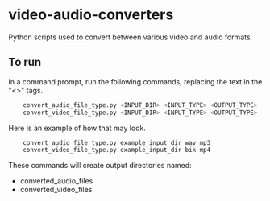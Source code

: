 # video-audio-converters
Python scripts used to convert between various video and audio formats.

## To run
In a command prompt, run the following commands, replacing the text in the "<>" tags.

```bash
	convert_audio_file_type.py <INPUT_DIR> <INPUT_TYPE> <OUTPUT_TYPE>
	convert_video_file_type.py <INPUT_DIR> <INPUT_TYPE> <OUTPUT_TYPE>
```

Here is an example of how that may look.

```bash
	convert_audio_file_type.py example_input_dir wav mp3
	convert_video_file_type.py example_input_dir bik mp4
```

These commands will create output directories named:
* converted_audio_files
* converted_video_files